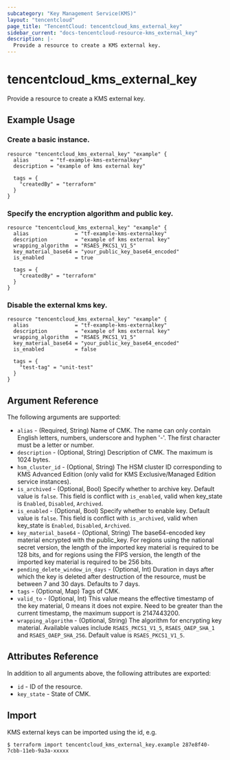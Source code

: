 ```yaml
---
subcategory: "Key Management Service(KMS)"
layout: "tencentcloud"
page_title: "TencentCloud: tencentcloud_kms_external_key"
sidebar_current: "docs-tencentcloud-resource-kms_external_key"
description: |-
  Provide a resource to create a KMS external key.
---
```


# tencentcloud_kms_external_key

Provide a resource to create a KMS external key.

## Example Usage

### Create a basic instance.

```hcl
resource "tencentcloud_kms_external_key" "example" {
  alias       = "tf-example-kms-externalkey"
  description = "example of kms external key"

  tags = {
    "createdBy" = "terraform"
  }
}
```

### Specify the encryption algorithm and public key.

```hcl
resource "tencentcloud_kms_external_key" "example" {
  alias               = "tf-example-kms-externalkey"
  description         = "example of kms external key"
  wrapping_algorithm  = "RSAES_PKCS1_V1_5"
  key_material_base64 = "your_public_key_base64_encoded"
  is_enabled          = true

  tags = {
    "createdBy" = "terraform"
  }
}
```

### Disable the external kms key.

```hcl
resource "tencentcloud_kms_external_key" "example" {
  alias               = "tf-example-kms-externalkey"
  description         = "example of kms external key"
  wrapping_algorithm  = "RSAES_PKCS1_V1_5"
  key_material_base64 = "your_public_key_base64_encoded"
  is_enabled          = false

  tags = {
    "test-tag" = "unit-test"
  }
}
```

## Argument Reference

The following arguments are supported:

* `alias` - (Required, String) Name of CMK. The name can only contain English letters, numbers, underscore and hyphen '-'. The first character must be a letter or number.
* `description` - (Optional, String) Description of CMK. The maximum is 1024 bytes.
* `hsm_cluster_id` - (Optional, String) The HSM cluster ID corresponding to KMS Advanced Edition (only valid for KMS Exclusive/Managed Edition service instances).
* `is_archived` - (Optional, Bool) Specify whether to archive key. Default value is `false`. This field is conflict with `is_enabled`, valid when key_state is `Enabled`, `Disabled`, `Archived`.
* `is_enabled` - (Optional, Bool) Specify whether to enable key. Default value is `false`. This field is conflict with `is_archived`, valid when key_state is `Enabled`, `Disabled`, `Archived`.
* `key_material_base64` - (Optional, String) The base64-encoded key material encrypted with the public_key. For regions using the national secret version, the length of the imported key material is required to be 128 bits, and for regions using the FIPS version, the length of the imported key material is required to be 256 bits.
* `pending_delete_window_in_days` - (Optional, Int) Duration in days after which the key is deleted after destruction of the resource, must be between 7 and 30 days. Defaults to 7 days.
* `tags` - (Optional, Map) Tags of CMK.
* `valid_to` - (Optional, Int) This value means the effective timestamp of the key material, 0 means it does not expire. Need to be greater than the current timestamp, the maximum support is 2147443200.
* `wrapping_algorithm` - (Optional, String) The algorithm for encrypting key material. Available values include `RSAES_PKCS1_V1_5`, `RSAES_OAEP_SHA_1` and `RSAES_OAEP_SHA_256`. Default value is `RSAES_PKCS1_V1_5`.

## Attributes Reference

In addition to all arguments above, the following attributes are exported:

* `id` - ID of the resource.
* `key_state` - State of CMK.


## Import

KMS external keys can be imported using the id, e.g.

```
$ terraform import tencentcloud_kms_external_key.example 287e8f40-7cbb-11eb-9a3a-xxxxx
```

